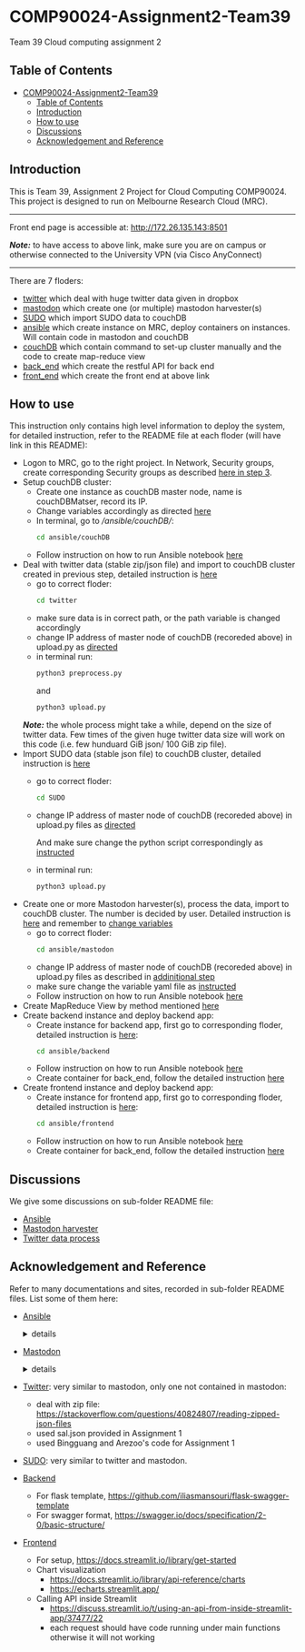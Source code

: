 # COMP90024-Assignment2-Team39
Team 39 Cloud computing assignment 2

## Table of Contents

- [COMP90024-Assignment2-Team39](#comp90024-assignment2-team39)
  - [Table of Contents](#table-of-contents)
  - [Introduction](#introduction)
  - [How to use](#how-to-use)
  - [Discussions](#discussions)
  - [Acknowledgement and Reference](#acknowledgement-and-reference)

## Introduction

This is Team 39, Assignment 2 Project for Cloud Computing COMP90024. This project is designed to run on Melbourne Research Cloud (MRC).

-----

Front end page is accessible at: http://172.26.135.143:8501

***Note:*** to have access to above link, make sure you are on campus or otherwise connected to the University VPN (via Cisco AnyConnect)

------

There are 7 floders:

- [twitter](./twitter/) which deal with huge twitter data given in dropbox
- [mastodon](./mastodon/) which create one (or multiple) mastodon harvester(s)
- [SUDO](./SUDO/) which import SUDO data to couchDB
- [ansible](./ansible/) which create instance on MRC, deploy containers on instances. Will contain code in mastodon and couchDB
- [couchDB](./couchDB/) which contain command to set-up cluster manually and the code to create map-reduce view
- [back_end](./back_end/) which create the restful API for back end
- [front_end](./front_end/) which create the front end at above link

## How to use

This instruction only contains high level information to deploy the system, for detailed instruction, refer to the README file at each floder (will have link in this README):

- Logon to MRC, go to the right project. In Network, Security groups, create corresponding Security groups as described [here in step 3](./ansible/README.md#how-to-run).
- Setup couchDB cluster:
  - Create one instance as couchDB master node, name is couchDBMatser, record its IP.
  - Change variables accordingly as directed [here](./ansible/README.md#couchdb)
  - In terminal, go to _/ansible/couchDB/_:
    ```bash
    cd ansible/couchDB
    ```
  - Follow instruction on how to run Ansible notebook [here](./ansible/README.md#how-to-run)
- Deal with twitter data (stable zip/json file) and import to couchDB cluster created in previous step, detailed instruction is [here](./twitter/README.md#how-to-run)
  - go to correct floder:
    ```bash
    cd twitter
    ```
  - make sure data is in correct path, or the path variable is changed accordingly
  - change IP address of master node of couchDB (recoreded above) in upload.py as [directed](./twitter/README.md#how-to-run)
  - in terminal run:
    ```bash
    python3 preprocess.py
    ```
    and 
    ```bash
    python3 upload.py
    ```
  ***Note:*** the whole process might take a while, depend on the size of twitter data. Few times of the given huge twitter data size will work on this code (i.e. few hunduard GiB json/ 100 GiB zip file).
- Import SUDO data (stable json file) to couchDB cluster, detailed instruction is [here](./SUDO/README.md#how-to-run)
  - go to correct floder:
    ```bash
    cd SUDO
    ```
  - change IP address of master node of couchDB (recoreded above) in upload.py files as [directed](./SUDO/README.md#how-to-run)
  
    And make sure change the python script correspondingly as [instructed](./SUDO/README.md#how-to-run)
  - in terminal run:
    ```bash
    python3 upload.py
    ```
- Create one or more Mastodon harvester(s), process the data, import to couchDB cluster. The number is decided by user. Detailed instruction is [here](./ansible/README.md#how-to-run) and remember to [change variables](./ansible/README.md#mastodon)
  - go to correct floder:
    ```bash
    cd ansible/mastodon
    ```
  - change IP address of master node of couchDB (recoreded above) in upload.py files as described in [addinitional step](./ansible/README.md#addinitional-step)
  - make sure change the variable yaml file as [instructed](./ansible/README.md#mastodon)
  - Follow instruction on how to run Ansible notebook [here](./ansible/README.md#how-to-run)
- Create MapReduce View by method mentioned [here](./Mapreduce/)
- Create backend instance and deploy backend app:
  - Create instance for backend app, first go to corresponding floder, detailed instruction is [here](./ansible/README.md#how-to-run):
    ```bash
    cd ansible/backend
    ```
  - Follow instruction on how to run Ansible notebook [here](./ansible/README.md#how-to-run)
  - Create container for back_end, follow the detailed instruction [here](./back_end/README.md)
- Create frontend instance and deploy backend app:
  - Create instance for frontend app, first go to corresponding floder, detailed instruction is [here](./ansible/README.md#how-to-run):
    ```bash
    cd ansible/frontend
    ```
  - Follow instruction on how to run Ansible notebook [here](./ansible/README.md#how-to-run)
  - Create container for back_end, follow the detailed instruction [here](./front_end/README.md)

## Discussions

We give some discussions on sub-folder README file:

- [Ansible](./ansible/README.md#folders)
- [Mastodon harvester](./mastodon/README.md#discussion)
- [Twitter data process](./twitter/README.md#discussion)

## Acknowledgement and Reference

Refer to many documentations and sites, recorded in sub-folder README files. List some of them here:

- [Ansible](./ansible/README.md#acknowledgement-and-reference)
  <details>
    <summary>details</summary>

    All playbook is following workshop template repo:
    - Week 6 Workshop Recording and Slide: https://canvas.lms.unimelb.edu.au/courses/151783
    - Week 6 Workshop Repo By alwynpan (Yao Pan): https://canvas.lms.unimelb.edu.au/courses/151783

    Other:
    - ED discussion: https://edstem.org/au/courses/11705/discussion/
    - Code template to create docker image by playbook from: https://www.redhat.com/sysadmin/container-images-ansible
    - Ansible Documentation: https://docs.ansible.com/ansible/latest/index.html
    - Used suggested command to check if volume is mounted to instances: https://serverfault.com/questions/50585/whats-the-best-way-to-check-if-a-volume-is-mounted-in-a-bash-script
    - linux command line (mkdir -p PATH) follow instructions on https://www.javatpoint.com/linux-mkdir
    - Have conversion with ChatGPT on docker and ansible in genral level. 
  
    Suggestions on code by GPT:
    1. See _/roles/couchdb/tasks/main.yaml_ second block (chmod command for container mount). A brief description of the conversation on comment in the _yaml_ file.
    2. See _/roles/couchdb-cluser/tasks/main.yaml_ and _/roles/couchdb-cluser-finish/tasks/main.yaml_, change " to ' to make shell run.

    - Tried to use convert tool to convert curl command to ansible uri: https://curlconverter.com/ansible/
  
    However no code is used by output of the convert tool, use **ansible.builtin.shell** instead of **ansible.builtin.uri**

    </details>

- [Mastodon](./mastodon/README.md#acknowledgement-and-reference)
  <details>
    <summary>details</summary>

    - beautiful soup official documentation: https://beautiful-soup-4.readthedocs.io/en/latest/
    - online tutorial on getting text by beautiful soup: http://www.compjour.org/warmups/govt-text-releases/intro-to-bs4-lxml-parsing-wh-press-briefings/#converting-html-text-into-a-data-object
    - workshop solution from past course: https://edstem.org/au/courses/9158/lessons/25867/slides/185032/solution
    - regular expression documentation: https://www.w3schools.com/python/python_regex.asp
    - keywords from: https://www.merriam-webster.com/thesaurus/volunteer
    - couchdb package documentation: https://pypi.org/project/CouchDB2/
    and https://couchdb-python.readthedocs.io/en/latest/client.html#database
    - ED discussion: https://edstem.org/au/courses/11705/discussion/
    - mastodon streamer code from course workshop repo: https://gitlab.unimelb.edu.au/feit-comp90024/comp90024
    - deal with json file: https://stackoverflow.com/questions/11875770/how-to-overcome-datetime-datetime-not-json-serializable and https://stackoverflow.com/questions/1960516/python-json-serialize-a-decimal-object
  </details>

- [Twitter](./twitter/README.md#acknowledgement-and-reference): very similar to mastodon, only one not contained in mastodon:
  - deal with zip file: https://stackoverflow.com/questions/40824807/reading-zipped-json-files
  - used sal.json provided in Assignment 1
  - used Bingguang and Arezoo's code for Assignment 1

- [SUDO](./SUDO/README.md#acknowledgement-and-reference): very similar to twitter and mastodon.
- [Backend](./back_end/README.md#acknowledgement-and-reference)
  - For flask template, https://github.com/iliasmansouri/flask-swagger-template
  - For swagger format, https://swagger.io/docs/specification/2-0/basic-structure/
- [Frontend](./front_end/README.md#acknowledgement-and-reference)
  - For setup, https://docs.streamlit.io/library/get-started
  - Chart visualization
    - https://docs.streamlit.io/library/api-reference/charts
    - https://echarts.streamlit.app/
  - Calling API inside Streamlit
    - https://discuss.streamlit.io/t/using-an-api-from-inside-streamlit-app/37477/22
    - each request should have code running under main functions otherwise it will not working
